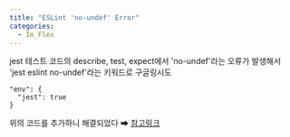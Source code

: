 ```yaml
---
title: "ESLint 'no-undef' Error"
categories:
  - Im_Flex
---
```


jest 테스트 코드의 describe, test, expect에서 'no-undef'라는 오류가 발생해서
'jest eslint no-undef'라는 키워드로 구글링시도
```
"env": {
  "jest": true
}
```
위의 코드를 추가하니 해결되었다 ➡ [참고링크](https://stackoverflow.com/questions/56398742/eslint-throws-no-undef-errors-when-linting-jest-test-files)


 



